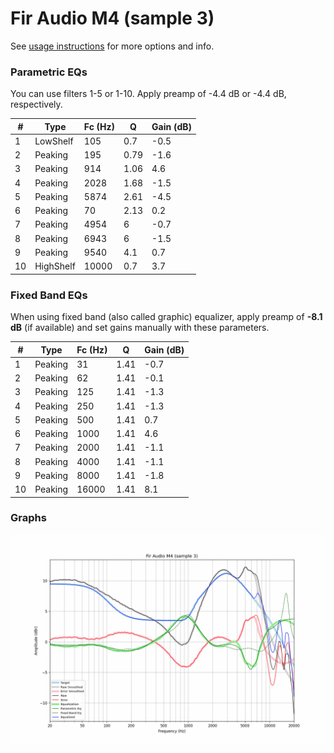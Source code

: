 # Fir Audio M4 (sample 3)
See [usage instructions](https://github.com/jaakkopasanen/AutoEq#usage) for more options and info.

### Parametric EQs
You can use filters 1-5 or 1-10. Apply preamp of -4.4 dB or -4.4 dB, respectively.

|   # | Type      |   Fc (Hz) |    Q |   Gain (dB) |
|-----|-----------|-----------|------|-------------|
|   1 | LowShelf  |       105 | 0.7  |        -0.5 |
|   2 | Peaking   |       195 | 0.79 |        -1.6 |
|   3 | Peaking   |       914 | 1.06 |         4.6 |
|   4 | Peaking   |      2028 | 1.68 |        -1.5 |
|   5 | Peaking   |      5874 | 2.61 |        -4.5 |
|   6 | Peaking   |        70 | 2.13 |         0.2 |
|   7 | Peaking   |      4954 | 6    |        -0.7 |
|   8 | Peaking   |      6943 | 6    |        -1.5 |
|   9 | Peaking   |      9540 | 4.1  |         0.7 |
|  10 | HighShelf |     10000 | 0.7  |         3.7 |

### Fixed Band EQs
When using fixed band (also called graphic) equalizer, apply preamp of **-8.1 dB** (if available) and set gains manually with these parameters.

|   # | Type    |   Fc (Hz) |    Q |   Gain (dB) |
|-----|---------|-----------|------|-------------|
|   1 | Peaking |        31 | 1.41 |        -0.7 |
|   2 | Peaking |        62 | 1.41 |        -0.1 |
|   3 | Peaking |       125 | 1.41 |        -1.3 |
|   4 | Peaking |       250 | 1.41 |        -1.3 |
|   5 | Peaking |       500 | 1.41 |         0.7 |
|   6 | Peaking |      1000 | 1.41 |         4.6 |
|   7 | Peaking |      2000 | 1.41 |        -1.1 |
|   8 | Peaking |      4000 | 1.41 |        -1.1 |
|   9 | Peaking |      8000 | 1.41 |        -1.8 |
|  10 | Peaking |     16000 | 1.41 |         8.1 |

### Graphs
![](./Fir%20Audio%20M4%20(sample%203).png)
